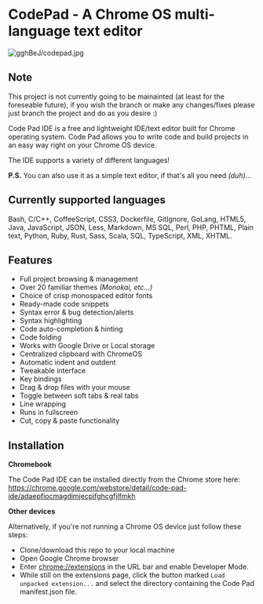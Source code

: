 # CodePad - A Chrome OS multi-language text editor

![gghBeJ/codepad.jpg](https://image.ibb.co/gghBeJ/codepad.jpg)

## Note
This project is not currently going to be mainainted (at least for the foreseable future), if you wish the branch or make any changes/fixes please just branch the project and do as you desire :)


Code Pad IDE is a free and lightweight IDE/text editor built for Chrome operating system. Code Pad allows you to write code and build projects in an easy way right on your Chrome OS device.

The IDE supports a variety of different languages!

**P.S.** You can also use it as a simple text editor, if that's all you need _(duh)_...

## Currently supported languages
Bash, C/C++, CoffeeScript, CSS3, Dockerfile, GitIgnore, GoLang, HTML5, Java, JavaScript, JSON, Less, Markdown, MS SQL, Perl, PHP, PHTML, Plain text, Python, Ruby, Rust, Sass, Scala, SQL, TypeScript, XML, XHTML.

## Features
 - Full project browsing & management
 - Over 20 familiar themes _(Monokai, etc...)_
 - Choice of crisp monospaced editor fonts
 - Ready-made code snippets
 - Syntax error & bug detection/alerts
 - Syntax highlighting
 - Code auto-completion & hinting
 - Code folding
 - Works with Google Drive or Local storage
 - Centralized clipboard with ChromeOS
 - Automatic indent and outdent
 - Tweakable interface
 - Key bindings
 - Drag & drop files with your mouse
 - Toggle between soft tabs & real tabs
 - Line wrapping
 - Runs in fullscreen
 - Cut, copy & paste functionality

## Installation

**Chromebook**

The Code Pad IDE can be installed directly from the Chrome store here: 
https://chrome.google.com/webstore/detail/code-pad-ide/adaepfiocmagdimjecpifghcgfjlfmkh

**Other devices**

Alternatively, if you're not running a Chrome OS device just follow these steps:
                                              
  - Clone/download this repo to your local machine
  - Open Google Chrome browser
  - Enter [chrome://extensions](chrome://extensions) in the URL bar and enable Developer Mode.
  - While still on the extensions page, click the button marked `Load unpacked extension...` and select the directory containing the Code Pad manifest.json file.
